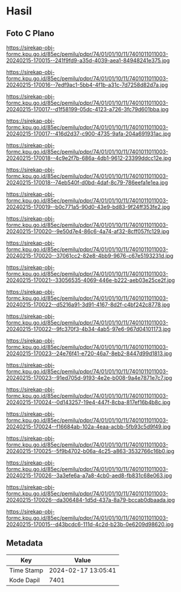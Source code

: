 # Hasil

## Foto C Plano

https://sirekap-obj-formc.kpu.go.id/85ec/pemilu/pdpr/74/01/01/10/11/7401011011003-20240215-170015--241f9fd9-a35d-4039-aea1-84948241e375.jpg

https://sirekap-obj-formc.kpu.go.id/85ec/pemilu/pdpr/74/01/01/10/11/7401011011003-20240215-170016--7edf9ac1-5bb4-4f1b-a31c-7d7258d82d7a.jpg

https://sirekap-obj-formc.kpu.go.id/85ec/pemilu/pdpr/74/01/01/10/11/7401011011003-20240215-170017--d1f58199-05dc-4123-a726-3fc79d601bba.jpg

https://sirekap-obj-formc.kpu.go.id/85ec/pemilu/pdpr/74/01/01/10/11/7401011011003-20240215-170017--416d2d37-c900-4735-9afa-204a691931ac.jpg

https://sirekap-obj-formc.kpu.go.id/85ec/pemilu/pdpr/74/01/01/10/11/7401011011003-20240215-170018--4c9e2f7b-686a-4db1-9612-23399ddcc12e.jpg

https://sirekap-obj-formc.kpu.go.id/85ec/pemilu/pdpr/74/01/01/10/11/7401011011003-20240215-170018--74eb540f-d0bd-4daf-8c79-786eefa1e1ea.jpg

https://sirekap-obj-formc.kpu.go.id/85ec/pemilu/pdpr/74/01/01/10/11/7401011011003-20240215-170019--b0c771a5-90d0-43e9-bd83-9f24ff353fe2.jpg

https://sirekap-obj-formc.kpu.go.id/85ec/pemilu/pdpr/74/01/01/10/11/7401011011003-20240215-170020--9e50d7e4-86c6-4a74-af32-8cff057fc129.jpg

https://sirekap-obj-formc.kpu.go.id/85ec/pemilu/pdpr/74/01/01/10/11/7401011011003-20240215-170020--37061cc2-82e8-4bb9-9676-c67e5193231d.jpg

https://sirekap-obj-formc.kpu.go.id/85ec/pemilu/pdpr/74/01/01/10/11/7401011011003-20240215-170021--33056535-4069-446e-b222-aeb03e25ce2f.jpg

https://sirekap-obj-formc.kpu.go.id/85ec/pemilu/pdpr/74/01/01/10/11/7401011011003-20240215-170022--d5216a91-3d91-4167-8d2f-c4bf242c8778.jpg

https://sirekap-obj-formc.kpu.go.id/85ec/pemilu/pdpr/74/01/01/10/11/7401011011003-20240215-170022--9fc370f3-4b34-4ab5-97e6-967d04101173.jpg

https://sirekap-obj-formc.kpu.go.id/85ec/pemilu/pdpr/74/01/01/10/11/7401011011003-20240215-170023--24e76f41-e720-46a7-8eb2-8447d99d1813.jpg

https://sirekap-obj-formc.kpu.go.id/85ec/pemilu/pdpr/74/01/01/10/11/7401011011003-20240215-170023--91ed705d-9193-4e2e-b008-9a4e7871e7c7.jpg

https://sirekap-obj-formc.kpu.go.id/85ec/pemilu/pdpr/74/01/01/10/11/7401011011003-20240215-170024--0d143257-19e4-447f-8cba-817ef16b4b8c.jpg

https://sirekap-obj-formc.kpu.go.id/85ec/pemilu/pdpr/74/01/01/10/11/7401011011003-20240215-170024--f16684ab-102a-4eaa-acbb-5fb93c5d9f49.jpg

https://sirekap-obj-formc.kpu.go.id/85ec/pemilu/pdpr/74/01/01/10/11/7401011011003-20240215-170025--5f9b4702-b06a-4c25-a863-3532766c16b0.jpg

https://sirekap-obj-formc.kpu.go.id/85ec/pemilu/pdpr/74/01/01/10/11/7401011011003-20240215-170026--3a3efe6a-a7a8-4cb0-aed8-fb831c68e063.jpg

https://sirekap-obj-formc.kpu.go.id/85ec/pemilu/pdpr/74/01/01/10/11/7401011011003-20240215-170026--da306484-1d5d-437a-8a79-bccab0dbaada.jpg

https://sirekap-obj-formc.kpu.go.id/85ec/pemilu/pdpr/74/01/01/10/11/7401011011003-20240215-170015--d43bcdc6-111d-4c2d-b23b-0e6209d98620.jpg


## Metadata

| Key        | Value               |
| ---------- | ------------------- |
| Time Stamp | 2024-02-17 13:05:41 |
| Kode Dapil | 7401                |



